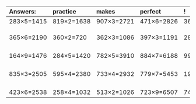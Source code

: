 | Answers: | practice | makes | perfect | ! |
| :--- | :--- | :--- | :--- | :--- |
| 283×5=1415 | 819×2=1638 | 907×3=2721 | 471×6=2826 | 360×5=1800 | 
|   |   |   |   |   | 
|   |   |   |   |   | 
|   |   |   |   |   | 
| 365×6=2190 | 360×2=720 | 362×3=1086 | 397×3=1191 | 280×4=1120 | 
|   |   |   |   |   | 
|   |   |   |   |   | 
|   |   |   |   |   | 
|   |   |   |   |   | 
| 164×9=1476 | 284×5=1420 | 782×5=3910 | 884×7=6188 | 994×8=7952 | 
|   |   |   |   |   | 
|   |   |   |   |   | 
|   |   |   |   |   | 
|   |   |   |   |   | 
| 835×3=2505 | 595×4=2380 | 733×4=2932 | 779×7=5453 | 191×5=955 | 
|   |   |   |   |   | 
|   |   |   |   |   | 
|   |   |   |   |   | 
|   |   |   |   |   | 
| 423×6=2538 | 258×4=1032 | 513×2=1026 | 723×9=6507 | 746×5=3730 | 
